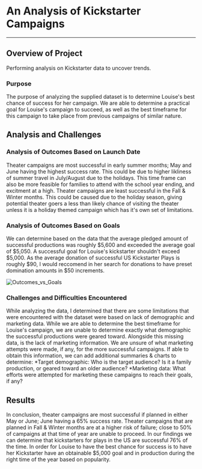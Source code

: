 # An Analysis of Kickstarter Campaigns

---

## Overview of Project
Performing analysis on Kickstarter data to uncover trends.
### Purpose
The purpose of analyzing the supplied dataset is to determine Louise's best chance of success for her campaign. We are able to determine a practical goal for Louise's campaign to succeed, as well as the best timeframe for this campaign to take place from previous campaigns of similar nature.
## Analysis and Challenges

### Analysis of Outcomes Based on Launch Date
Theater campaigns are most successful in early summer months; May and June having the highest success rate. This could be due to higher likliness of summer travel in July/August due to the holidays. This time frame can also be more feasible for families to attend with the school year ending, and excitment at a high.
Theater campaigns are least successful in the Fall & Winter months. This could be caused due to the holiday season, giving potential theater goers a less than likely chance of visiting the theater unless it is a holiday themed campaign which has it's own set of limitations.

### Analysis of Outcomes Based on Goals
We can determine based on the data that the average pledged amount of successful productions was roughly $5,600 and exceeded the average goal of $5,050. A successful goal for Louise's kickstarter shouldn't exceed $5,000. As the average donation of successful US Kickstarter Plays is roughly $90, I would reccomend in her search for donations to have preset domination amounts in $50 increments.

![Outcomes_vs_Goals](/Resources/Outcomes_vs_Goals.png)
### Challenges and Difficulties Encountered
While analyzing the data, I determined that there are some limitations that were encountered with the dataset were based on lack of demographic and marketing data. While we are able to determine the best timeframe for Louise's campaign, we are unable to determine exactly what demographic the successful productions were geared toward. Alongside this missing data, is the lack of marketing information. We are unsure of what marketing attempts were made, if any, for the more successful campaigns. If able to obtain this information, we can add additional summaries & charts to determine:
*Target demographic: Who is the target audience? Is it a family production, or geared toward an older audience?
*Marketing data: What efforts were attempted for marketing these campaigns to reach their goals, if any?
## Results

In conclusion, theater campaigns are most successful if planned in either May or June; June having a 65% success rate. Theater campaigns that are planned in Fall & Winter months are at a higher risk of failure; close to 50% of campaigns at that time of year are unable to proceed. In our findings we can determine that kickstarters for plays in the US are successful 76% of the time. In order for Louise to have the best chance for success is to have her Kickstarter have an obtainable $5,000 goal and in production during the right time of the year based on popularity.




